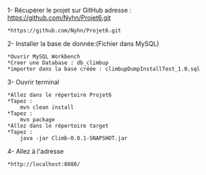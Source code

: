 1- Récupérer le projet sur GitHub adresse : https://github.com/Nyhn/Projet6.git

    *https://github.com/Nyhn/Projet6.git
    
2- Installer la base de donnée:(Fichier dans MySQL)

    *Ouvrir MySQL Workbench
    *Creer une Database : db_climbup
    *importer dans la base créée : climbupDumpInstallTest_1.0.sql

3- Ouvrir terminal

    *Allez dans le répertoire Projet6
    *Tapez :
        mvn clean install
    *Tapez :
        mvn package
    *Allez dans le répertoire target
    *Tapez :
        java -jar Climb-0.0.1-SNAPSHOT.jar
4- Allez à l'adresse

    *http://localhost:8080/